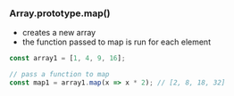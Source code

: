### Array.prototype.map()
-  creates a new array
-  the function passed to map is run for each element

```js
const array1 = [1, 4, 9, 16];

// pass a function to map
const map1 = array1.map(x => x * 2); // [2, 8, 18, 32]
```